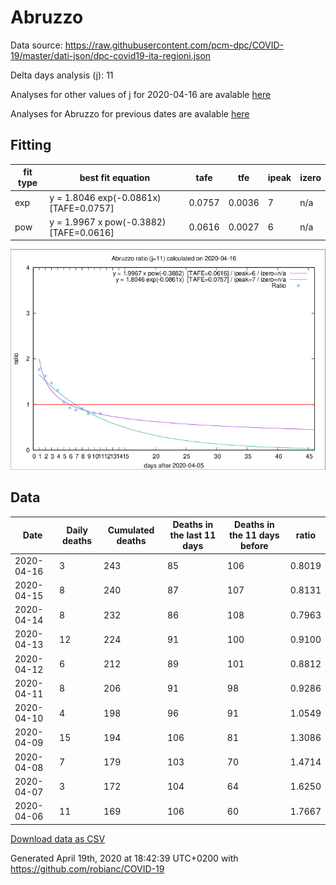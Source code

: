 # Abruzzo

Data source: https://raw.githubusercontent.com/pcm-dpc/COVID-19/master/dati-json/dpc-covid19-ita-regioni.json

Delta days analysis (j): 11

Analyses for other values of j for 2020-04-16 are avalable [here](../2020-04-16/README.md)

Analyses for Abruzzo for previous dates are avalable [here](../README.md)

## Fitting 
|fit type|best fit equation|tafe|tfe|ipeak|izero|
|-------|-----|--------|------|---|---|
|exp|y = 1.8046 exp(-0.0861x)  [TAFE=0.0757]|0.0757|0.0036|7|n/a|
|pow|y = 1.9967 x pow(-0.3882)  [TAFE=0.0616]|0.0616|0.0027|6|n/a|

![Plot](COVID-19_abruzzo_j11_2020-04-16.png)

## Data
|Date|Daily deaths|Cumulated deaths|Deaths in the last 11 days|Deaths in the 11 days before|ratio|
|----|----------|-----------|-------|--------------------|-----|
|2020-04-16|3|243|85|106|0.8019|
|2020-04-15|8|240|87|107|0.8131|
|2020-04-14|8|232|86|108|0.7963|
|2020-04-13|12|224|91|100|0.9100|
|2020-04-12|6|212|89|101|0.8812|
|2020-04-11|8|206|91|98|0.9286|
|2020-04-10|4|198|96|91|1.0549|
|2020-04-09|15|194|106|81|1.3086|
|2020-04-08|7|179|103|70|1.4714|
|2020-04-07|3|172|104|64|1.6250|
|2020-04-06|11|169|106|60|1.7667|

[Download data as CSV](COVID-19_abruzzo_j11_2020-04-16.csv)

Generated April 19th, 2020 at 18:42:39 UTC+0200 with https://github.com/robianc/COVID-19

